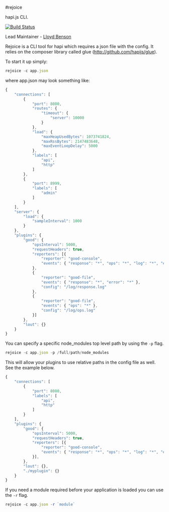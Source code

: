 #rejoice

hapi.js CLI.

[![Build Status](https://secure.travis-ci.org/hapijs/rejoice.png)](http://travis-ci.org/hapijs/rejoice)

Lead Maintainer - [Lloyd Benson](https://github.com/lloydbenson)

Rejoice is a CLI tool for hapi which requires a json file with the config.  It relies on the composer library called glue (http://github.com/hapijs/glue).

To start it up simply:

```javascript
rejoice -c app.json
```

where app.json may look something like:

```javascript
{
    "connections": [
        {
            "port": 8080,
            "routes": {
                "timeout": {
                    "server": 10000
                }
            },
            "load": {
                "maxHeapUsedBytes": 1073741824,
                "maxRssBytes": 2147483648,
                "maxEventLoopDelay": 5000
            },
            "labels": [
                "api",
                "http"
            ]
        },
        {
            "port": 8999,
            "labels": [
                "admin"
            ]
        }
    ],
    "server": {
        "load": {
            "sampleInterval": 1000
        }
    },
    "plugins": {
        "good": {
            "opsInterval": 5000,
            "requestHeaders": true,
            "reporters": [{
                "reporter": "good-console",
                "events": { "response": "*", "ops": "*", "log": "*", "error": "*" }
            },
            {
                "reporter": "good-file",
                "events": { "response": "*", "error": "*" },
                "config": "/log/response.log"
            },
            {
                "reporter": "good-file",
                "events": { "ops": "*" },
                "config": "/log/ops.log"
            }]
        },
        "lout": {}
    }
}
```

You can specify a specific node_modules top level path by using the `-p` flag.

```javascript
rejoice -c app.json -p /full/path/node_modules
```

This will allow your plugins to use relative paths in the config file as well.  See the example below.

```javascript
{
    "connections": [
        {
            "port": 8080,
            "labels": [
                "api",
                "http"
            ]
        }
    ],
    "plugins": {
        "good": {
            "opsInterval": 5000,
            "requestHeaders": true,
            "reporters": [{
                "reporter": "good-console",
                "events": { "response": "*", "ops": "*", "log": "*", "error": "*" }
            }],
        },
        "lout": {},
        "./myplugin": {}
    }
}
```

If you need a module required before your application is loaded you can use the `-r` flag.

```javascript
rejoice -c app.json -r `module`
```
